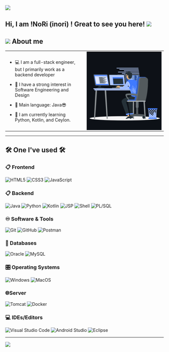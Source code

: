 <!-- header line-->
<img src="https://user-images.githubusercontent.com/73097560/115834477-dbab4500-a447-11eb-908a-139a6edaec5c.gif">

<!--h1 without bottom border-->
## Hi, I am !NoRi (inori) ! Great to see you here! <img src="https://raw.githubusercontent.com/aemmadi/aemmadi/master/wave.gif" width="30px">

<!--About Me-->
## <picture><img src = "https://github.com/7oSkaaa/7oSkaaa/blob/main/Images/about_me.gif?raw=true" width = 30px></picture> About me
<table align="center">
<tr border="none">
<td width="50%" align="left">
  
- 💻 I am a full-stack engineer, but I primarily work as a backend developer

- 📝 I have a strong interest in Software Engineering and Design

- 🌟 Main language: Java😎

- 🌱 I am currently learning Python, Kotlin, and Ceylon.

</td>
<td width="50%" align="center">
 <img align="right" height="250" width="300" src="https://raw.githubusercontent.com/SubhadeepZilong/SubhadeepZilong/main/icons/animation_500_kxa883sd.gif" alt="SubhadeepZilong" /></p>  
 </td>
</tr>
</table>

---

<!--My Skills-->
## 🛠️ One I've used 🛠️ 
### 📋 Frontend
![HTML5](https://img.shields.io/badge/HTML-E34F26?style=flat-square&logo=HTML5&logoColor=white)
![CSS3](https://img.shields.io/badge/CSS-1572B6?style=flat-square&logo=CSS3&logoColor=white)
![JavaScript](https://img.shields.io/badge/JavaScript-F7DF1E?style=flat-square&logo=JavaScript&logoColor=black)


### 📋 Backend
![Java](https://img.shields.io/badge/Java-007396?logo=java&logoColor=white)
![Python](https://img.shields.io/badge/Python-3776AB?logo=python&logoColor=white)
![Kotlin](https://img.shields.io/badge/Kotlin-0095D5?logo=kotlin&logoColor=white)
![JSP](https://img.shields.io/badge/JSP-007396?logo=apache-tomcat&logoColor=white)
![Shell](https://img.shields.io/badge/Shell_Script-121011?logo=gnu-bash&logoColor=white)
![PL/SQL](https://img.shields.io/badge/PL/SQL-336791?logo=oracle&logoColor=white)


### ♾️ Software & Tools
![Git](https://img.shields.io/badge/Git-F05032?style=flat-square&logo=Git&logoColor=white)
![GitHub](https://img.shields.io/badge/GitHub-181717?style=flat-square&logo=GitHub&logoColor=white)
![Postman](https://img.shields.io/badge/Postman-FF6C37?logo=postman&logoColor=white)


### 💾 Databases
![Oracle](https://img.shields.io/badge/Oracle-F80000?logo=oracle&logoColor=white)
![MySQL](https://img.shields.io/badge/MySQL-4479A1?logo=mysql&logoColor=white)


### 🎛️ Operating Systems
![Windows](https://img.shields.io/badge/Windows-0078D6?style=flat-square&logo=Windows&logoColor=white)
![MacOS](https://img.shields.io/badge/MacOS-000000?style=flat-square&logo=macOS&logoColor=white)


### 🌐Server
![Tomcat](https://img.shields.io/badge/Tomcat-F8DC75?logo=apache-tomcat&logoColor=black)
![Docker](https://img.shields.io/badge/Docker-2496ED?logo=docker&logoColor=white)


### 💻 IDEs/Editors
![Visual Studio Code](https://img.shields.io/badge/Visual_Studio_Code-007ACC?style=flat-square&logo=Visual-Studio-Code&logoColor=white)
![Android Studio](https://img.shields.io/badge/Android%20Studio-3DDC84.svg?logo=android-studio&logoColor=white)
![Eclipse](https://img.shields.io/badge/Eclipse-2C2255?logo=eclipse-ide&logoColor=white)


---

<!--Github Stats
## Github Stats <img src = "https://i.pinimg.com/originals/65/c4/f4/65c4f452571be1261e9c623f7da488ac.gif" width = 35px>
### 作成中-->

<!-- footer line-->
<img src="https://user-images.githubusercontent.com/73097560/115834477-dbab4500-a447-11eb-908a-139a6edaec5c.gif">
